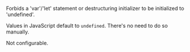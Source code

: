 Forbids a 'var'/'let' statement or destructuring initializer to be initialized to 'undefined'.


Values in JavaScript default to `undefined`.
There's no need to do so manually.
        

Not configurable.